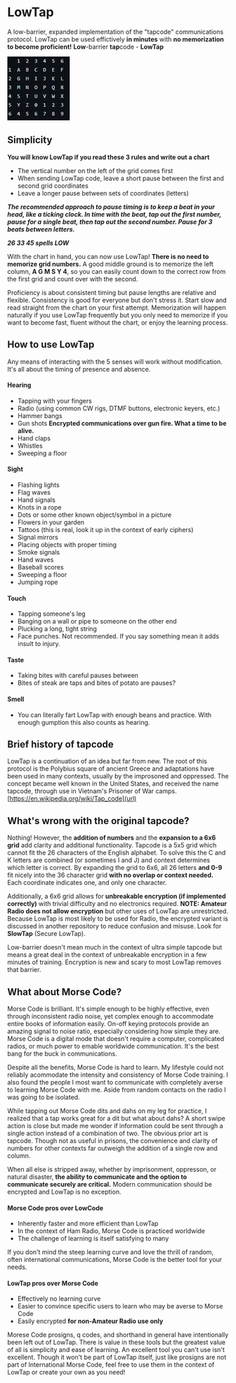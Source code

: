 # LowTap
A low-barrier, expanded implementation of the "tapcode" communications protocol. LowTap can be used effictively **in minutes** with **no memorization to become proficient!**
**Low**-barrier **tap**code - **LowTap**

![](https://github.com/K3KDW/LowTap/blob/main/LowTap_Chart.png?raw=true)

## Simplicity
**You will know LowTap if you read these 3 rules and write out a chart**  
- The vertical number on the left of the grid comes first
- When sending LowTap code, leave a short pause between the first and second grid coordinates
- Leave a longer pause between sets of coordinates (letters)

***The recommended approach to pause timing is to keep a beat in your head, like a ticking clock. In time with the beat, tap out the first number, pause for a single beat, then tap out the second number. Pause for 3 beats between letters.***

***26 33 45 spells LOW***

With the chart in hand, you can now use LowTap! **There is no need to memorize grid numbers.** A good middle ground is to memorize the left column, **A G M S Y 4**, so you can easily count down to the correct row from the first grid and count over with the second.

Proficiency is about consistent timing but pause lengths are relative and flexible. Consistency is good for everyone but don't stress it. Start slow and read straight from the chart on your first attempt. Memorization will happen naturally if you use LowTap frequently but you only need to memorize if you want to become fast, fluent without the chart, or enjoy the learning process.

## How to use LowTap
Any means of interacting with the 5 senses will work without modification. It's all about the timing of presence and absence.
#### Hearing
  - Tapping with your fingers
  - Radio (using common CW rigs, DTMF buttons, electronic keyers, etc.)
  - Hammer bangs
  - Gun shots **Encrypted communications over gun fire. What a time to be alive.**
  - Hand claps
  - Whistles
  - Sweeping a floor
  
#### Sight
  - Flashing lights
  - Flag waves
  - Hand signals
  - Knots in a rope
  - Dots or some other known object/symbol in a picture
  - Flowers in your garden
  - Tattoos (this is real, look it up in the context of early ciphers)
  - Signal mirrors
  - Placing objects with proper timing
  - Smoke signals
  - Hand waves
  - Baseball scores
  - Sweeping a floor
  - Jumping rope

#### Touch
  - Tapping someone's leg
  - Banging on a wall or pipe to someone on the other end
  - Plucking a long, tight string
  - Face punches. Not recommended. If you say something mean it adds insult to injury.

#### Taste
  - Taking bites with careful pauses between
  - Bites of steak are taps and bites of potato are pauses?

#### Smell
  - You can literally fart LowTap with enough beans and practice. With enough gumption this also counts as hearing.

## Brief history of tapcode
LowTap is a continuation of an idea but far from new. The root of this protocol is the Polybius square of ancient Greece and adaptations have been used in many contexts, usually by the improsoned and oppressed. The concept became well known in the United States, and received the name tapcode, through use in Vietnam's Prisoner of War camps.
[https://en.wikipedia.org/wiki/Tap_code](url)

## What's wrong with the original tapcode?
Nothing! However, the **addition of numbers** and the **expansion to a 6x6 grid** add clarity and additional functionality. Tapcode is a 5x5 grid which cannot fit the 26 characters of the English alphabet. To solve this the C and K letters are combined (or sometimes I and J) and context determines which letter is correct. By expanding the grid to 6x6, all 26 letters **and 0-9** fit nicely into the 36 character grid **with no overlap or context needed.** Each coordinate indicates one, and only one character.

Additionally, a 6x6 grid allows for **unbreakable encryption (if implemented correctly)** with trivial difficulty and no electronics required. **NOTE: Amateur Radio does not allow encryption** but other uses of LowTap are unrestricted. Because LowTap is most likely to be used for Radio, the encrypted variant is discussed in another repository to reduce confusion and misuse. Look for **SlowTap** (Secure LowTap).

Low-barrier doesn't mean much in the context of ultra simple tapcode but means a great deal in the context of unbreakable encryption in a few minutes of training. Encryption is new and scary to most LowTap removes that barrier.

## What about Morse Code?
Morse Code is brilliant. It's simple enough to be highly effective, even through inconsistent radio noise, yet complex enough to accommodate entire books of information easily. On-off keying protocols provide an amazing signal to noise ratio, especially considering how simple they are. Morse Code is a digital mode that doesn't require a computer, complicated radios, or much power to emable worldwide communication. It's the best bang for the buck in communications.

Despite all the benefits, Morse Code is hard to learn. My lifestyle could not reliably acommodate the intensity and consistency of Morse Code training. I also found the people I most want to communicate with completely averse to learning Morse Code with me. Aside from random contacts on the radio I was going to be isolated.

While tapping out Morse Code dits and dahs on my leg for practice, I realized that a tap works great for a dit but what about dahs? A short swipe action is close but made me wonder if information could be sent through a single action instead of a combination of two. The obvious prior art is tapcode. Though not as useful in prisons, the convenience and clarity of numbers for other contexts far outweigh the addition of a single row and column.

When all else is stripped away, whether by imprisonment, oppresson, or natural disaster, **the ability to communicate and the option to communicate securely are critical.** Modern communication should be encrypted and LowTap is no exception.

#### Morse Code pros over LowCode
- Inherently faster and more efficient than LowTap
- In the context of Ham Radio, Morse Code is practiced worldwide
- The challenge of learning is itself satisfying to many

If you don't mind the steep learning curve and love the thrill of random, often international communications, Morse Code is the better tool for your needs.

#### LowTap pros over Morse Code
- Effectively no learning curve
- Easier to convince specific users to learn who may be averse to Morse Code
- Easily encrypted **for non-Amateur Radio use only**

Morese Code prosigns, q codes, and shorthand in general have intentionally been left out of LowTap. There is value in these tools but the greatest value of all is simplicity and ease of learning. An excellent tool you can't use isn't excellent. Though it won't be part of LowTap itself, just like prosigns are not part of International Morse Code, feel free to use them in the context of LowTap or create your own as you need!
